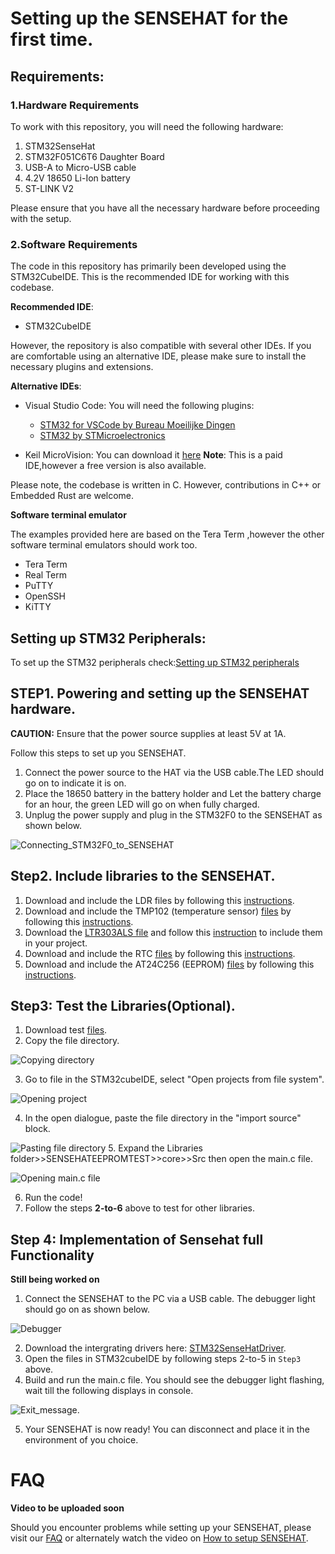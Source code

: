 # Setting up the SENSEHAT for the first time.
## Requirements:
### 1.Hardware Requirements
To work with this repository, you will need the following hardware:

1. STM32SenseHat
2. STM32F051C6T6 Daughter Board
3. USB-A to Micro-USB cable
4. 4.2V 18650 Li-Ion battery
5. ST-LINK V2

Please ensure that you have all the necessary hardware before proceeding with the setup.


### 2.Software Requirements
The code in this repository has primarily been developed using the STM32CubeIDE. This is the recommended IDE for working with this codebase.

**Recommended IDE**: 

- STM32CubeIDE

However, the repository is also compatible with several other IDEs. If you are comfortable using an alternative IDE, please make sure to install the necessary plugins and extensions.

**Alternative IDEs**:

- Visual Studio Code: 
  You will need the following plugins:
    - [STM32 for VSCode by Bureau Moeilijke Dingen](https://marketplace.visualstudio.com/items?itemName=bmd.stm32-for-vscode)
    - [STM32 by STMicroelectronics](https://marketplace.visualstudio.com/items?itemName=stmicroelectronics.stm32-vscode-extension)
    
- Keil MicroVision: 
  You can download it [here](https://www.keil.com/)
  **Note**: This is a paid IDE,however a free version is also available.

Please note, the codebase is written in C. However, contributions in C++ or Embedded Rust are welcome.

**Software terminal emulator**

The examples provided here are based on the Tera Term ,however the other software terminal emulators should work too.
- Tera Term 
- Real Term
- PuTTY
- OpenSSH
- KiTTY

## Setting up STM32 Peripherals:
To set up the STM32 peripherals check:[Setting up STM32 peripherals](https://github.com/Travimadox/STM32SESNSEHAT/blob/main/Firmware/STM32SETUP.md)


## STEP1. Powering and setting up the SENSEHAT hardware.
**CAUTION:** Ensure that the power source supplies at least 5V at 1A.

Follow this steps to set up you SENSEHAT.

  1. Connect the power source to the HAT via the USB cable.The LED should go on to indicate it is on.
  2. Place the 18650 battery in the battery holder and Let the battery charge for an hour, the green LED will go on when fully charged.
  3. Unplug the power supply and plug in the STM32F0 to the SENSEHAT as shown below.
  
  ![Connecting_STM32F0_to_SENSEHAT](https://imgur.com/jDwVCAp.jpg)
  
## Step2. Include libraries to the SENSEHAT.
  1. Download and include the LDR files by following this [instructions](https://github.com/Travimadox/STM32SESNSEHAT/tree/main/Firmware).
  2. Download and include the TMP102 (temperature sensor) [files](https://github.com/Travimadox/STM32SESNSEHAT/tree/main/Firmware/TMP102) by following this [instructions](https://github.com/Travimadox/STM32SESNSEHAT/blob/main/Firmware/TMP102/Instructions.md).
  3. Download the [LTR303ALS file](https://github.com/Travimadox/STM32SESNSEHAT/tree/main/Firmware/LTR303ALS) and follow this [instruction](https://github.com/Travimadox/STM32SESNSEHAT/blob/main/Firmware/LTR303ALS/Instructions.md) to include them in your project.
  4. Download and include the RTC [files](https://github.com/Travimadox/STM32SESNSEHAT/tree/main/Firmware/RTC) by following this [instructions](https://github.com/Travimadox/STM32SESNSEHAT/blob/main/Firmware/RTC/Instructions.md).
  5. Download and include the AT24C256 (EEPROM) [files](https://github.com/Travimadox/STM32SESNSEHAT/tree/main/Firmware/AT24C256) by following this [instructions](https://github.com/Travimadox/STM32SESNSEHAT/blob/main/Firmware/AT24C256/Instructions.md).
## Step3: Test the Libraries(Optional).
  1. Download test [files](https://github.com/Travimadox/STM32SESNSEHAT/blob/main/Firmware/SENSEHATLIBTESTS.zip).
  2. Copy the file directory.
  
  ![Copying directory](https://imgur.com/flXyq9m.jpg)
  
  3. Go to file in the STM32cubeIDE, select "Open projects from file system".
  
  ![Opening project](https://imgur.com/aRxXnUd.jpg)
  
  4. In the open dialogue, paste the file directory in the "import source" block.
  
  ![Pasting file directory](https://imgur.com/NZ3Mk1j.jpg)
  5. Expand the Libraries folder>>SENSEHATEEPROMTEST>>core>>Src then open the main.c file.
  
  ![Opening main.c file](https://imgur.com/gXpqbmc.jpg)
  
  6. Run the code!
  7. Follow the steps **2-to-6** above to test for other libraries.

## Step 4: Implementation of Sensehat full Functionality
**Still being worked on**
  1. Connect the SENSEHAT to the PC via a USB cable. The debugger light should go on as shown below.
  
  ![Debugger](https://imgur.com/ZuuBLmn.jpg)
  
  2. Download the intergrating drivers here: [STM32SenseHatDriver]().
  3. Open the files in STM32cubeIDE by following steps 2-to-5 in `Step3` above.
  4. Build and run the main.c file. You should see the debugger light flashing, wait till the following displays in console.
  
  ![Exit_message](https://imgur.com/2vOc9Pu.jpg).
  
  5. Your SENSEHAT is now ready! You can disconnect and place it in the environment of you choice.

# FAQ
**Video to be uploaded soon**

Should you encounter problems while setting up your SENSEHAT, please visit our [FAQ](FAQ.md) or alternately watch the video on [How to setup SENSEHAT]().
